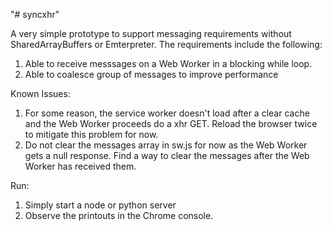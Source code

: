 "# syncxhr" 

A very simple prototype to support messaging requirements without SharedArrayBuffers or Emterpreter. The requirements include the following:

1. Able to receive messsages on a Web Worker in a blocking while loop.
2. Able to coalesce group of messages to improve performance

Known Issues:
1. For some reason, the service worker doesn't load after a clear cache and the Web Worker proceeds do a xhr GET. Reload the browser twice to mitigate this problem for now.
2. Do not clear the messages array in sw.js for now as the Web Worker gets a null response. Find a way to clear the messages after the Web Worker has received them.

Run:
1. Simply start a node or python server
2. Observe the printouts in the Chrome console. 

